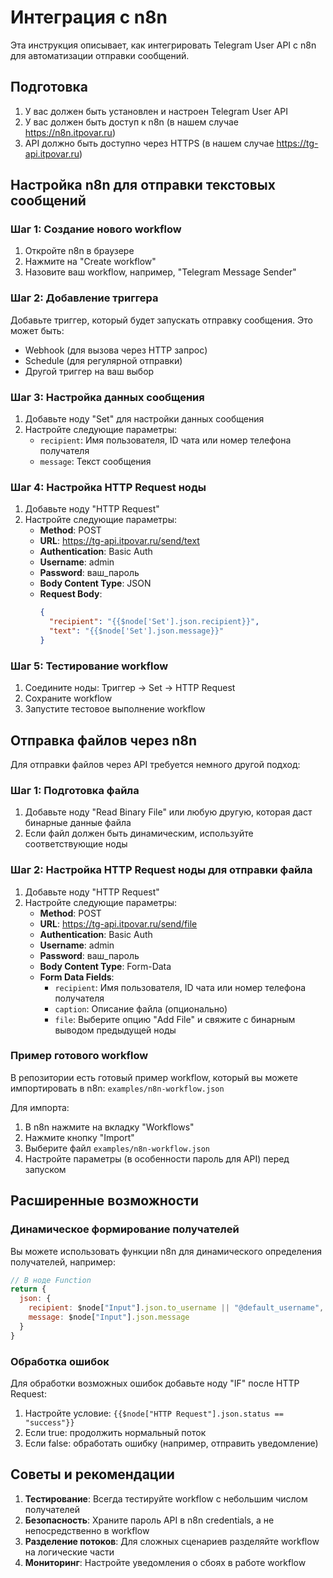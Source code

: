# Интеграция с n8n

Эта инструкция описывает, как интегрировать Telegram User API с n8n для автоматизации отправки сообщений.

## Подготовка

1. У вас должен быть установлен и настроен Telegram User API
2. У вас должен быть доступ к n8n (в нашем случае https://n8n.itpovar.ru)
3. API должно быть доступно через HTTPS (в нашем случае https://tg-api.itpovar.ru)

## Настройка n8n для отправки текстовых сообщений

### Шаг 1: Создание нового workflow

1. Откройте n8n в браузере
2. Нажмите на "Create workflow"
3. Назовите ваш workflow, например, "Telegram Message Sender"

### Шаг 2: Добавление триггера

Добавьте триггер, который будет запускать отправку сообщения. Это может быть:
- Webhook (для вызова через HTTP запрос)
- Schedule (для регулярной отправки)
- Другой триггер на ваш выбор

### Шаг 3: Настройка данных сообщения

1. Добавьте ноду "Set" для настройки данных сообщения
2. Настройте следующие параметры:
   - `recipient`: Имя пользователя, ID чата или номер телефона получателя
   - `message`: Текст сообщения

### Шаг 4: Настройка HTTP Request ноды

1. Добавьте ноду "HTTP Request"
2. Настройте следующие параметры:
   - **Method**: POST
   - **URL**: https://tg-api.itpovar.ru/send/text
   - **Authentication**: Basic Auth
   - **Username**: admin
   - **Password**: ваш_пароль
   - **Body Content Type**: JSON
   - **Request Body**:
     ```json
     {
       "recipient": "{{$node['Set'].json.recipient}}",
       "text": "{{$node['Set'].json.message}}"
     }
     ```

### Шаг 5: Тестирование workflow

1. Соедините ноды: Триггер -> Set -> HTTP Request
2. Сохраните workflow
3. Запустите тестовое выполнение workflow

## Отправка файлов через n8n

Для отправки файлов через API требуется немного другой подход:

### Шаг 1: Подготовка файла

1. Добавьте ноду "Read Binary File" или любую другую, которая даст бинарные данные файла
2. Если файл должен быть динамическим, используйте соответствующие ноды

### Шаг 2: Настройка HTTP Request ноды для отправки файла

1. Добавьте ноду "HTTP Request"
2. Настройте следующие параметры:
   - **Method**: POST
   - **URL**: https://tg-api.itpovar.ru/send/file
   - **Authentication**: Basic Auth
   - **Username**: admin
   - **Password**: ваш_пароль
   - **Body Content Type**: Form-Data
   - **Form Data Fields**:
     - `recipient`: Имя пользователя, ID чата или номер телефона получателя
     - `caption`: Описание файла (опционально)
     - `file`: Выберите опцию "Add File" и свяжите с бинарным выводом предыдущей ноды

### Пример готового workflow

В репозитории есть готовый пример workflow, который вы можете импортировать в n8n:
`examples/n8n-workflow.json`

Для импорта:
1. В n8n нажмите на вкладку "Workflows"
2. Нажмите кнопку "Import"
3. Выберите файл `examples/n8n-workflow.json`
4. Настройте параметры (в особенности пароль для API) перед запуском

## Расширенные возможности

### Динамическое формирование получателей

Вы можете использовать функции n8n для динамического определения получателей, например:

```javascript
// В ноде Function
return {
  json: {
    recipient: $node["Input"].json.to_username || "@default_username",
    message: $node["Input"].json.message
  }
}
```

### Обработка ошибок

Для обработки возможных ошибок добавьте ноду "IF" после HTTP Request:

1. Настройте условие: `{{$node["HTTP Request"].json.status == "success"}}`
2. Если true: продолжить нормальный поток
3. Если false: обработать ошибку (например, отправить уведомление)

## Советы и рекомендации

1. **Тестирование**: Всегда тестируйте workflow с небольшим числом получателей
2. **Безопасность**: Храните пароль API в n8n credentials, а не непосредственно в workflow
3. **Разделение потоков**: Для сложных сценариев разделяйте workflow на логические части
4. **Мониторинг**: Настройте уведомления о сбоях в работе workflow
